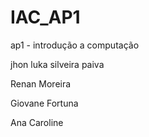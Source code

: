 # IAC_AP1
ap1 - introdução a computação

jhon luka silveira paiva

Renan Moreira

Giovane Fortuna

Ana Caroline
